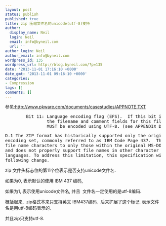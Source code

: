 ```yaml
---
layout: post
status: publish
published: true
title: zip 压缩文件名的unicode(utf-8)支持
author:
  display_name: Neil
  login: Neil
  email: info@byneil.com
  url: ''
author_login: Neil
author_email: info@byneil.com
wordpress_id: 135
wordpress_url: http://blog.byneil.com/?p=135
date: '2013-11-01 17:16:10 +0000'
date_gmt: '2013-11-01 09:16:10 +0000'
categories:
- Compression
tags: []
comments: []
---
```

<p>参见:<a href="http://www.pkware.com/documents/casestudies/APPNOTE.TXT">http://www.pkware.com/documents/casestudies/APPNOTE.TXT</a></p>
<pre>        Bit 11: Language encoding flag (EFS).  If this bit is set,
                the filename and comment fields for this file
                MUST be encoded using UTF-8. (see APPENDIX D)</pre>
<pre>D.1 The ZIP format has historically supported only the original IBM PC character 
encoding set, commonly referred to as IBM Code Page 437.  This limits storing 
file name characters to only those within the original MS-DOS range of values 
and does not properly support file names in other character encodings, or 
languages. To address this limitation, this specification will support the 
following change.</pre>
<p>zip 文件头标志位的第11个位表示是否支持unicode文件名.</p>
<p>如果为0, 表示默认的使用 IBM 437 编码,</p>
<p>如果为1, 表示使用unicode文件名, 并且 &nbsp;文件名一定使用的是utf-8编码.</p>
<p>概括起来, &nbsp;zip格式本来只支持英文 IBM437编码. &nbsp;后来扩展了这个标记. 表示文件名是用utf-8编码表示的.</p>
<p>并且zip只支持utf-8.</p>
<p>&nbsp;</p>
